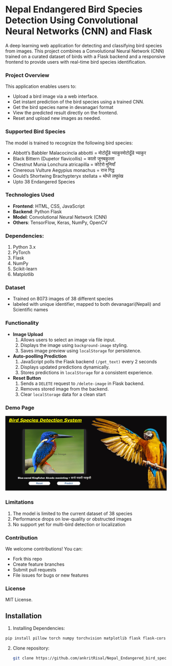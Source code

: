 # Nepal Endangered Bird Species Detection Using Convolutional Neural Networks (CNN) and Flask

A deep learning web application for detecting and classifying bird species from images. This project combines a Convolutional Neural Network (CNN) trained on a curated dataset of birds with a Flask backend and a responsive frontend to provide users with real-time bird species identification.

### Project Overview

This application enables users to:
- Upload a bird image via a web interface.
- Get instant prediction of the bird species using a trained CNN.
- Get the bird species name in devanagari format
- View the predicted result directly on the frontend.
- Reset and upload new images as needed.
  
### Supported Bird Species

The model is trained to recognize the following bird species:

- Abbott’s Babbler Malacocincla abbotti = मोटोठूँडे भ्याकुरमोटोठूँडे भ्याकुर
- Black Bittern (Dupetor flavicollis) = कालो जूनबकुल्ला 
- Chestnut Munia Lonchura atricapilla = कोटेरो मुनियाँ 
- Cinereous Vulture Aegypius monachus = राज गिद्ध  
- Gould’s Shortwing Brachypteryx stellata = थोप्ले लघुपंख 
- Upto 38 Endangered Species

### Technologies Used

- **Frontend**: HTML, CSS, JavaScript  
- **Backend**: Python Flask  
- **Model**: Convolutional Neural Network (CNN)  
- **Others**: TensorFlow, Keras, NumPy, OpenCV  

### Dependencies:
1. Python 3.x
2. PyTorch
3. Flask
4. NumPy
5. Scikit-learn
6. Matplotlib
  
### Dataset
- Trained on 8073 images of 38 different species 
- labeled with unique identifier, mapped to both devanagari(Nepali) and Scientific names 

### Functionality
- **Image Upload**  
  1. Allows users to select an image via file input.
  2. Displays the image using `background-image` styling.
  3. Saves image preview using `localStorage` for persistence.
- **Auto-poolling Prediction**
  1. JavaScript polls the Flask backend `(/get_text)` every 2 seconds
  2. Displays updated predictions dynamically.
  3. Stores predictions in `localStorage` for a consistent experience.
- **Reset Button**
  1. Sends a `DELETE` request to `/delete-image` in Flask backend.
  2. Removes stored image from the backend.
  3. Clear `localStorage` data for a clean start

### Demo Page
![Result Page](output.png)

### Limitations
1. The model is limited to the current dataset of 38 species
2. Performance drops on low-quality or obstructed images
3. No support yet for multi-bird detection or localization


### Contribution
We welcome contributions!
You can: 
 - Fork this repo
 - Create feature branches
 - Submit pull requests
 - File issues for bugs or new features

### License
MIT License.

## Installation 
1. Installing Dependencies:
  ```bash
  pip install pillow torch numpy torchvision matplotlib flask flask-cors
  ```

2. Clone repository:
   ```bash
   git clone https://github.com/ankritRisal/Nepal_Endangered_bird_species_detection_system.git
  ```
